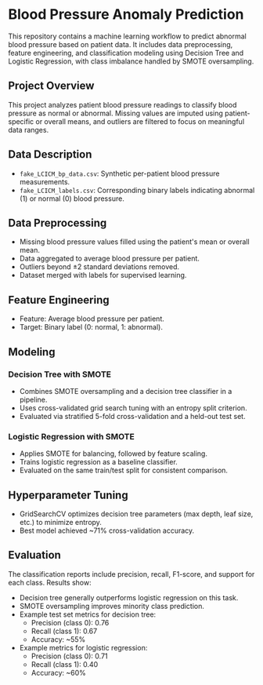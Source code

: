 # Blood Pressure Anomaly Prediction

This repository contains a machine learning workflow to predict abnormal blood pressure based on patient data. It includes data preprocessing, feature engineering, and classification modeling using Decision Tree and Logistic Regression, with class imbalance handled by SMOTE oversampling.



## Project Overview

This project analyzes patient blood pressure readings to classify blood pressure as normal or abnormal. Missing values are imputed using patient-specific or overall means, and outliers are filtered to focus on meaningful data ranges.

## Data Description

- `fake_LCICM_bp_data.csv`: Synthetic per-patient blood pressure measurements.
- `fake_LCICM_labels.csv`: Corresponding binary labels indicating abnormal (1) or normal (0) blood pressure.

## Data Preprocessing

- Missing blood pressure values filled using the patient's mean or overall mean.
- Data aggregated to average blood pressure per patient.
- Outliers beyond ±2 standard deviations removed.
- Dataset merged with labels for supervised learning.

## Feature Engineering

- Feature: Average blood pressure per patient.
- Target: Binary label (0: normal, 1: abnormal).

## Modeling

### Decision Tree with SMOTE

- Combines SMOTE oversampling and a decision tree classifier in a pipeline.
- Uses cross-validated grid search tuning with an entropy split criterion.
- Evaluated via stratified 5-fold cross-validation and a held-out test set.

### Logistic Regression with SMOTE

- Applies SMOTE for balancing, followed by feature scaling.
- Trains logistic regression as a baseline classifier.
- Evaluated on the same train/test split for consistent comparison.

## Hyperparameter Tuning

- GridSearchCV optimizes decision tree parameters (max depth, leaf size, etc.) to minimize entropy.
- Best model achieved ~71% cross-validation accuracy.

## Evaluation

The classification reports include precision, recall, F1-score, and support for each class. Results show:

- Decision tree generally outperforms logistic regression on this task.
- SMOTE oversampling improves minority class prediction.
- Example test set metrics for decision tree:
  - Precision (class 0): 0.76
  - Recall (class 1): 0.67
  - Accuracy: ~55%
- Example metrics for logistic regression:
  - Precision (class 0): 0.71
  - Recall (class 1): 0.40
  - Accuracy: ~60%


